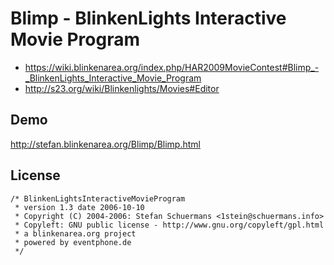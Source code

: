 # Blimp - BlinkenLights Interactive Movie Program

 * https://wiki.blinkenarea.org/index.php/HAR2009MovieContest#Blimp_-_BlinkenLights_Interactive_Movie_Program
 * http://s23.org/wiki/Blinkenlights/Movies#Editor

## Demo

http://stefan.blinkenarea.org/Blimp/Blimp.html

## License

	/* BlinkenLightsInteractiveMovieProgram
	 * version 1.3 date 2006-10-10
	 * Copyright (C) 2004-2006: Stefan Schuermans <1stein@schuermans.info>
	 * Copyleft: GNU public license - http://www.gnu.org/copyleft/gpl.html
	 * a blinkenarea.org project
	 * powered by eventphone.de
	 */